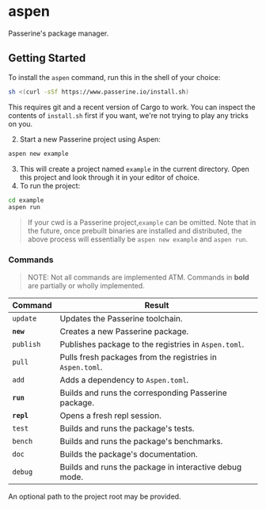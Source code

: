 # aspen
Passerine's package manager.

## Getting Started
To install the `aspen` command, run this in the shell of your choice:

```zsh
sh <(curl -sSf https://www.passerine.io/install.sh)
```

This requires git and a recent version of Cargo to work.
You can inspect the contents of `install.sh` first if you want,
we're not trying to play any tricks on you.

2. Start a new Passerine project using Aspen:
```bash
aspen new example
```
3. This will create a project named `example` in the current directory.
   Open this project and look through it in your editor of choice.
4. To run the project:
```bash
cd example
aspen run
```

> If your cwd is a Passerine project,`example` can be omitted.
> Note that in the future, once prebuilt binaries are installed and distributed,
> the above process will essentially be `aspen new example` and `aspen run`.

### Commands

> NOTE: Not all commands are implemented ATM.
> Commands in **bold** are partially or wholly implemented.

| Command    | Result                                                    |
| ---------- | --------------------------------------------------------- |
| `update`   | Updates the Passerine toolchain.                          |
| **`new`**  | Creates a new Passerine package.                          |
| `publish`  | Publishes package to the registries in `Aspen.toml`.      |
| `pull`     | Pulls fresh packages from the registries in `Aspen.toml`. |
| `add`      | Adds a dependency to `Aspen.toml`.                        |
| **`run`**  | Builds and runs the corresponding Passerine package.      |
| **`repl`** | Opens a fresh repl session.                               |
| `test`     | Builds and runs the package's tests.                      |
| `bench`    | Builds and runs the package's benchmarks.                 |
| `doc`      | Builds the package's documentation.                       |
| `debug`    | Builds and runs the package in interactive debug mode.    |

An optional path to the project root may be provided.
